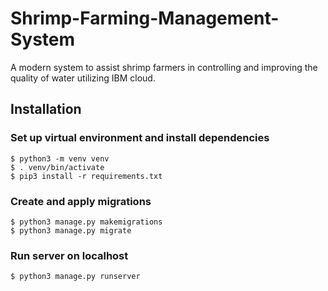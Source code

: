 # Shrimp-Farming-Management-System
A modern system to assist shrimp farmers in controlling and improving the quality of water utilizing IBM cloud.

## Installation

### Set up virtual environment and install dependencies

```console
$ python3 -m venv venv
$ . venv/bin/activate
$ pip3 install -r requirements.txt
```

### Create and apply migrations

```console
$ python3 manage.py makemigrations
$ python3 manage.py migrate
```

### Run server on localhost

```console
$ python3 manage.py runserver
```

